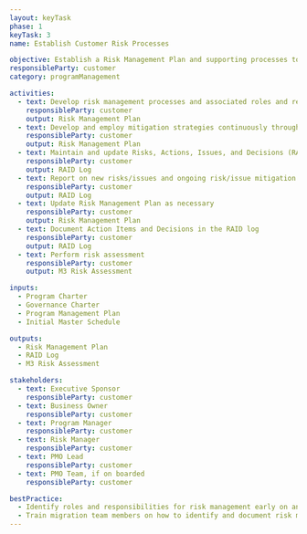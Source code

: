 ```yaml
---
layout: keyTask
phase: 1
keyTask: 3
name: Establish Customer Risk Processes

objective: Establish a Risk Management Plan and supporting processes to identify risks and develop risk mitigation plans throughout the migration.
responsibleParty: customer
category: programManagement

activities:
  - text: Develop risk management processes and associated roles and responsibilities for identifying and mitigating risks
    responsibleParty: customer
    output: Risk Management Plan
  - text: Develop and employ mitigation strategies continuously throughout Phase 1
    responsibleParty: customer
    output: Risk Management Plan
  - text: Maintain and update Risks, Actions, Issues, and Decisions (RAID) Log with new risks, changes to existing risks, and status of risk management activities continuously at a minimum of every two weeks throughout Phase 1
    responsibleParty: customer
    output: RAID Log
  - text: Report on new risks/issues and ongoing risk/issue mitigation activities in governance meetings and Status Reports/Dashboards
    responsibleParty: customer
    output: RAID Log
  - text: Update Risk Management Plan as necessary
    responsibleParty: customer
    output: Risk Management Plan
  - text: Document Action Items and Decisions in the RAID log
    responsibleParty: customer
    output: RAID Log
  - text: Perform risk assessment
    responsibleParty: customer
    output: M3 Risk Assessment

inputs:
  - Program Charter
  - Governance Charter
  - Program Management Plan
  - Initial Master Schedule

outputs:
  - Risk Management Plan
  - RAID Log
  - M3 Risk Assessment

stakeholders:
  - text: Executive Sponsor
    responsibleParty: customer
  - text: Business Owner
    responsibleParty: customer
  - text: Program Manager
    responsibleParty: customer
  - text: Risk Manager
    responsibleParty: customer
  - text: PMO Lead
    responsibleParty: customer
  - text: PMO Team, if on boarded
    responsibleParty: customer

bestPractice:
  - Identify roles and responsibilities for risk management early on and establish a risk manager to coordinate all risk management activities throughout the program
  - Train migration team members on how to identify and document risk mitigation plans and how to escalate and communicate to leadership effectively
---
```

